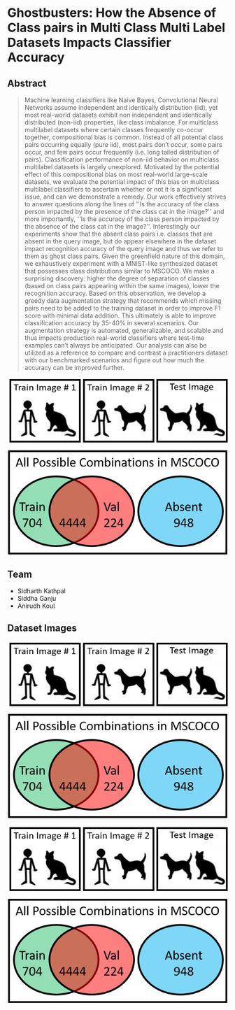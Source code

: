 # Ghostbusters: How the Absence of Class pairs in Multi Class Multi Label Datasets Impacts Classifier Accuracy

## Abstract

> Machine learning classifiers like Naive Bayes, Convolutional Neural Networks assume independent and identically distribution (iid), yet most real-world datasets exhibit non independent and identically distributed (non-iid) properties, like class imbalance. For multiclass multilabel datasets where certain classes frequently co-occur together, compositional bias is common. Instead of all potential class pairs occurring equally (pure iid), most pairs don’t occur, some pairs occur, and few pairs occur frequently (i.e. long tailed distribution of pairs). Classification performance of non-iid behavior on multiclass multilabel datasets is largely unexplored. Motivated by the potential effect of this compositional bias on most real-world large-scale datasets, we evaluate the potential impact of this bias on multiclass multilabel classifiers to ascertain whether or not it is a significant issue, and can we demonstrate a remedy. Our work effectively strives to answer questions along the lines of ''Is the accuracy of the class person impacted by the presence of the class cat in the image?'' and more importantly, ''Is the accuracy of the class person impacted by the absence of the class cat in the image?''. Interestingly our experiments show that the absent class pairs i.e. classes that are absent in the query image, but do appear elsewhere in the dataset impact recognition accuracy of the query image and thus we refer to them as ghost class pairs. Given the greenfield nature of this domain, we exhaustively experiment with a MNIST-like synthesized dataset that possesses class distributions similar to MSCOCO. We make a surprising discovery: higher the degree of separation of classes (based on class pairs appearing within the same images), lower the recognition accuracy. Based on this observation, we develop a greedy data augmentation strategy that recommends which missing pairs need to be added to the training dataset in order to improve F1 score with minimal data addition. This ultimately is able to improve classification accuracy by 35-40\% in several scenarios. Our augmentation strategy is automated, generalizable, and scalable and thus impacts production real-world classifiers where test-time examples can’t always be anticipated. Our analysis can also be utilized as a reference to compare and contrast a practitioners dataset with our benchmarked scenarios and figure out how much the accuracy can be improved further.

![](/Images/cat-person.png) 

![](/Images/pullfig.png)

## Team
- Sidharth Kathpal
- Siddha Ganju
- Anirudh Koul

## Dataset Images

![](/Images/cat-person.png) 

![](/Images/pullfig.png)

![](/Images/cat-person.png) 

![](/Images/pullfig.png)
